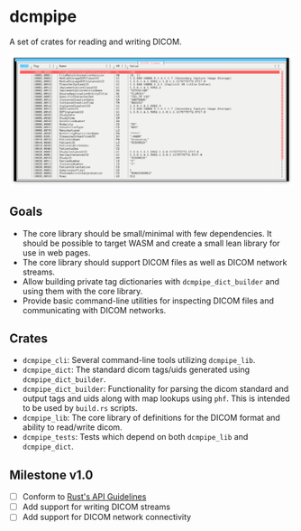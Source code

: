 # dcmpipe #

A set of crates for reading and writing DICOM.

![Screenshot](mdassets/screenshot.png "Screenshot")

## Goals ##
- The core library should be small/minimal with few dependencies. It should be possible to target WASM and create a small lean library for use in web pages.
- The core library should support DICOM files as well as DICOM network streams.
- Allow building private tag dictionaries with `dcmpipe_dict_builder` and using them with the core library.
- Provide basic command-line utilities for inspecting DICOM files and communicating with DICOM networks.

## Crates ##
- `dcmpipe_cli`: Several command-line tools utilizing `dcmpipe_lib`.
- `dcmpipe_dict`: The standard dicom tags/uids generated using `dcmpipe_dict_builder`.
- `dcmpipe_dict_builder`: Functionality for parsing the dicom standard and output tags and uids along with map lookups using `phf`. This is intended to be used by `build.rs` scripts.
- `dcmpipe_lib`: The core library of definitions for the DICOM format and ability to read/write dicom.
- `dcmpipe_tests`: Tests which depend on both `dcmpipe_lib` and `dcmpipe_dict`.

## Milestone v1.0 ##
- [ ] Conform to [Rust's API Guidelines](https://rust-lang.github.io/api-guidelines/checklist.html)
- [ ] Add support for writing DICOM streams
- [ ] Add support for DICOM network connectivity
